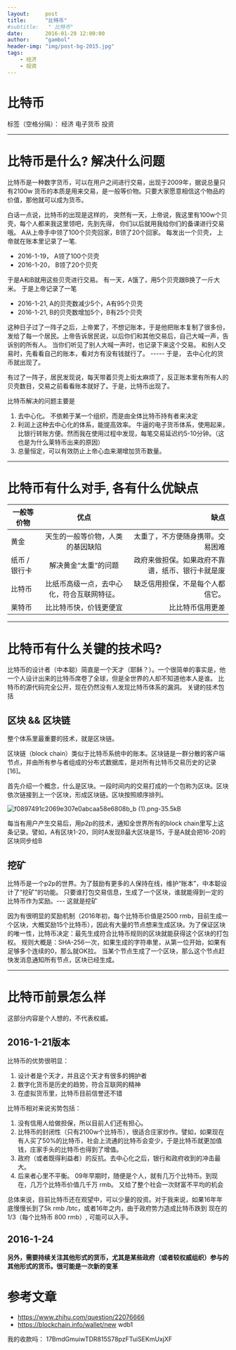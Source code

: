 ```yaml
---
layout:     post
title:      "比特币"
#subtitle:   " 比特币"
date:       2016-01-29 12:00:00
author:     "gambol"
header-img: "img/post-bg-2015.jpg"
tags:
    - 经济
    - 投资
---
```


# 比特币

标签（空格分隔）： 经济 电子货币 投资

---

# 比特币是什么? 解决什么问题
比特币是一种数字货币，可以在用户之间进行交易，出现于2009年，据说总量只有2100w 货币的本质是用来交易，是一般等价物。只要大家愿意相信这个物品的价值，那他就可以成为货币。

白话一点说，比特币的出现是这样的， 突然有一天，上帝说，我这里有100w个贝壳，每个人都来我这里领吧，先到先得， 你们以后就用我给你们的备课进行交易哦。 A从上帝手中领了100个贝壳回家，B领了20个回家。
每发出一个贝壳， 上帝就在账本里记录了一笔.

 - 2016-1-19， A领了100个贝壳
 - 2016-1-20， B领了20个贝壳
 
于是A和B就用这些贝壳进行交易。 有一天，A饿了，用5个贝壳跟B换了一斤大米。 于是上帝记录了一笔
 - 2016-1-21, A的贝壳数减少5个，A有95个贝壳
 - 2016-1-21, B的贝壳数增加5个，B有25个贝壳

这种日子过了一阵子之后，上帝累了，不想记账本，于是他把账本复制了很多份，发给了每一个居民。上帝告诉居民说，以后你们和其他交易后，自己大喊一声，告诉别的所有人。 当你们听见了别人大喊一声时，也记录下来这个交易。 和别人交易时，先看看自己的账本，看对方有没有钱就行了。  ----- 于是， 去中心化的货币就出现了。

有过了一阵子，居民发现说，每天带着贝壳上街太麻烦了，反正账本里有所有人的贝壳数目，交易之前看看账本就好了。于是，比特币出现了。

比特币解决的问题主要是
1. 去中心化。 不依赖于某一个组织，而是由全体比特币持有者来决定
2. 利润上这种去中心化的体系，能提高效率。 牛逼的电子货币体系，使用起来，比银行转账方便。然而我在使用过程中发现，每笔交易延迟约5-10分钟。（这也是为什么莱特币出来的原因）
3. 总量恒定，可以有效防止上帝心血来潮增加货币数量。
 
------

# 比特币有什么对手, 各有什么优缺点
|  一般等价物 | 优点 | 缺点|
|---|:----:|----:|
| 黄金 |  天生的一般等价物，人类的基因缺陷 | 太重了，不方便随身携带。交易困难 |
| 纸币 / 银行卡 | 解决黄金“太重“的问题 |  政府来做担保。如果政府不靠谱，纸币、银行卡就是废 |
| 比特币 |  比纸币高级一点，去中心化，符合互联网特征。 |  缺乏信用担保，不是每个人都信它。 |
| 莱特币 |  比比特币快，价钱更便宜  | 比比特币信用更差  |


------

# 比特币有什么关键的技术吗?

比特币的设计者（中本聪）简直是一个天才（耶稣？）。一个很简单的事实是，他一个人设计出来的比特币席卷了全球，但是全世界的人却不知道他本人是谁。 比特币的源代码完全公开，现在仍然没有人发现比特币体系的漏洞。 关键的技术包括

## 区块 && 区块链
整个体系里最重要的技术，就是区块链。

区块链（block chain）类似于比特币系统中的账本。区块链是一群分散的客户端节点，并由所有参与者组成的分布式数据库，是对所有比特币交易历史的记录[16]。

首先介绍一个概念，什么是区块。一段时间内的交易打成的一个包称为区块。区块依次链接到上一个区块，形成区块链。区块按照顺序排列。

![f0897491c2069e307e0abcaa58e6808b_b (1).png-35.5kB][1]

每当有用户产生交易后，用p2p的技术，通知全世界所有的block chain里写上这条记录。譬如，A有区块1-20，同时A发现B最大区块是15，于是A就会把16-20的区块同步给B

## 挖矿
比特币是一个p2p的世界。为了鼓励有更多的人保持在线，维护“账本”，中本聪设计了“挖矿”的功能。
只要谁打包交易信息，生成了一个区块，谁就能得到一定的比特币作为奖励。--- 这就是挖矿

因为有很明显的奖励机制（2016年初，每个比特币价值是2500 rmb，目前生成一个区块，大概奖励15个比特币），因此有大量的节点想来生成区块。为了保证区块的唯一性，比特币决定：最先生成符合比特币规则的区块就能获得这个区块的打包权。 规则大概是：SHA-256一次，如果生成的字符串里，从第一位开始，如果有足够多个连续的0，那么就OK拉。 当某个节点生成了一个区块，那么这个节点赶快发消息通知所有节点，区块已经生成。

----

# 比特币前景怎么样
这部分内容是个人想的，不代表权威。 
## 2016-1-21版本
比特币的优势很明显： 
1. 设计者是个天才，并且这个天才有很多的拥护者
2. 数字化货币是历史的趋势，符合互联网的精神
3. 在虚拟货币里，比特币目前信誉还不错

比特币相对来说劣势包括：
1. 没有信用人给做担保，所以目前人们还有担心。
2. 比特币的封闭性（只有2100w个比特币），很适合庄家炒作。譬如，如果现在有人买了50%的比特币，社会上流通的比特币会变少，于是比特币就更加值钱，庄家手头的比特币也得到了增值。
3. 政府（或者既得利益者）的反抗。去中心化之后，银行和政府收到的冲击最大。
4. 后来者心里不平衡。 09年早期时，随便是个人，就有几万个比特币。到现在，几万个比特币价值几千万 rmb。 又给了整个社会一次财富不平均的机会

总体来说，目前比特币还在观望中，可以少量的投资。对于我来说，如果16年年底慢慢长到了5k rmb /btc，或者16年之内，由于政府势力造成比特币跌到 现在的1/3（每个比特币 800 rmb）, 可能可以入手。

## 2016-1-24

**另外，需要持续关注其他形式的货币，尤其是某些政府（或者较权威组织）参与的其他形式的货币。很可能是一次新的变革**

# 参考文章
- https://www.zhihu.com/question/22076666
- https://blockchain.info/wallet/new wdb1

我的收款吗： 17BmdGmuiwTDR815S78pzFTuiSEKmUxjXF


  [1]: http://static.zybuluo.com/gambol/o0qu4y66hcbhsgkszjoobrnq/f0897491c2069e307e0abcaa58e6808b_b%20%281%29.png
